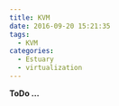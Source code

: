 ```yaml
---
title: KVM
date: 2016-09-20 15:21:35
tags:
  - KVM
categories:
  - Estuary
  - virtualization
---
```


**ToDo ...**
